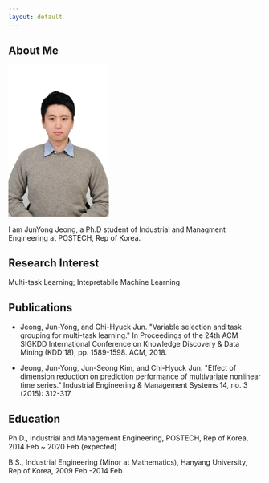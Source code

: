 ```yaml
---
layout: default
---
```


## About Me

<img class="profile-picture" src="pic.jpg" width="200">

I am JunYong Jeong, a Ph.D student of Industrial and Managment Engineering at POSTECH, Rep of Korea.

## Research Interest

Multi-task Learning; Intepretabile Machine Learning 

## Publications

* Jeong, Jun-Yong, and Chi-Hyuck Jun. "Variable selection and task grouping for multi-task learning." In Proceedings of the 24th ACM SIGKDD International Conference on Knowledge Discovery & Data Mining (KDD'18), pp. 1589-1598. ACM, 2018.

* Jeong, Jun-Yong, Jun-Seong Kim, and Chi-Hyuck Jun. "Effect of dimension reduction on prediction performance of multivariate nonlinear time series." Industrial Engineering & Management Systems 14, no. 3 (2015): 312-317.

## Education
Ph.D., Industrial and Management Engineering, POSTECH, Rep of Korea, 2014 Feb ~ 2020 Feb (expected)

B.S., Industrial Engineering (Minor at Mathematics), Hanyang University, Rep of Korea, 2009 Feb -2014 Feb
